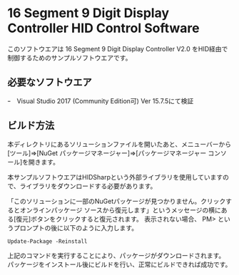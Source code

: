 # 16 Segment 9 Digit Display Controller HID Control Software
このソフトウエアは 16 Segment 9 Digit Display Controller V2.0 をHID経由で制御するためのサンプルソフトウエアです。
## 必要なソフトウエア
ｰ　Visual Studio 2017 (Community Edition可) Ver 15.7.5にて検証
## ビルド方法
本ディレクトリにあるソリューションファイルを開いたあと、メニューバーから[ツール]=>[NuGet パッケージマネージャー]=>[パッケージマネージャー コンソール]を開きます。

本サンプルソフトウエアはHIDSharpという外部ライブラリを使用していますので、ライブラリをダウンロードする必要があります。

「このソリューションに一部のNuGetパッケージが見つかりません。クリックするとオンラインパッケージ ソースから復元します」というメッセージの横にある[復元]ボタンをクリックすると復元されます。
表示されない場合、 PM> というプロンプトの後に以下のように入力します。

```
Update-Package -Reinstall
```

上記のコマンドを実行することにより、パッケージがダウンロードされます。
パッケージをインストール後にビルドを行い、正常にビルドできれば成功です。